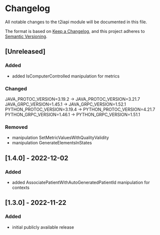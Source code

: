 # Changelog
All notable changes to the t2iapi module will be documented in this file.

The format is based on [Keep a Changelog](https://keepachangelog.com/en/1.0.0/),
and this project adheres to [Semantic Versioning](https://semver.org/spec/v2.0.0.html).

## [Unreleased]

### Added

- added IsComputerControlled manipulation for metrics

### Changed

JAVA_PROTOC_VERSION=3.19.2 -> JAVA_PROTOC_VERSION=3.21.7
JAVA_GRPC_VERSION=1.45.1 -> JAVA_GRPC_VERSION=1.52.1
PYTHON_PROTOC_VERSION=3.19.4 -> PYTHON_PROTOC_VERSION=4.21.7
PYTHON_GRPC_VERSION=1.46.1 -> PYTHON_GRPC_VERSION=1.51.1

### Removed

- manipulation SetMetricValuesWithQualityValidity
- manipulation GenerateElementsInStates

## [1.4.0] - 2022-12-02

### Added

- added AssociatePatientWithAutoGeneratedPatientId manipulation for contexts


## [1.3.0] - 2022-11-22

### Added

- initial publicly available release
